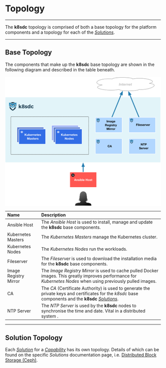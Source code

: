 # Topology
___

The **k8sdc** topology is comprised of both a base topology for the platform components and a topology for each of the [*Solutions*](../reference/solution.md).
___


## Base Topology

The components that make up the **k8sdc** base topology are shown in the following diagram and described in the table beneath.

<img src="images/k8sdc_base_topology.png" alt="k8sdc base topology" width="726"/>

| Name                  | Description             |
|:----------------------|:------------------------|
| Ansible Host          | The *Ansible Host* is used to install, manage and update the **k8sdc** base components. |
| Kubernetes Masters    | The *Kubernetes Masters* manage the Kubernetes cluster. |
| Kubernetes Nodes      | The *Kubernetes Nodes* run the workloads. |
| Fileserver            | The *Fileserver* is used to download the installation media for the **k8sdc** base components. |
| Image Registry Mirror | The *Image Registry Mirror* is used to cache pulled Docker images.  This greatly improves performance for *Kubernetes Nodes* when using previously pulled images. |
| CA                    | The *CA* (Certificate Authority) is used to generate the private keys and certificates for the *k8sdc* base components and the **k8sdc** [*Solutions*](../reference/solution.md). |
| NTP Server            | The *NTP Server* is used by the **k8sdc** nodes to synchronise the time and date.  Vital in a distributed system . |
___


## Solution Topology

Each [*Solution*](../reference/solution.md) for a [*Capability*](../reference/capability.md) has its own topology.  Details of which can be found on the specific *Solutions* documentation page, i.e. [Distributed Block Storage (Ceph)](../reference/solutions/distributed_block_storage_ceph.md#topology).





